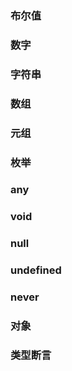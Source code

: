 ### 布尔值
### 数字
### 字符串
### 数组
### 元组
### 枚举
### any
### void
### null
### undefined
### never
### 对象
### 类型断言

